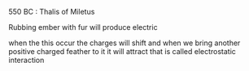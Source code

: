 


550 BC : Thalis of Miletus

Rubbing ember with fur will produce electric

when the this occur the charges will shift and when we bring another positive charged feather to it it will attract that is called electrostatic interaction






